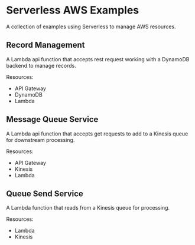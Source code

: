 Serverless AWS Examples
=======================

A collection of examples using Serverless to manage AWS resources.


## Record Management

A Lambda api function that accepts rest request working with a DynamoDB backend to manage records.

Resources:

- API Gateway
- DynamoDB
- Lambda


## Message Queue Service

A Lambda api function that accepts get requests to add to a Kinesis queue for downstream processing.

Resources:

- API Gateway
- Kinesis
- Lambda


## Queue Send Service

A Lambda function that reads from a Kinesis queue for processing.

Resources:

- Lambda
- Kinesis
